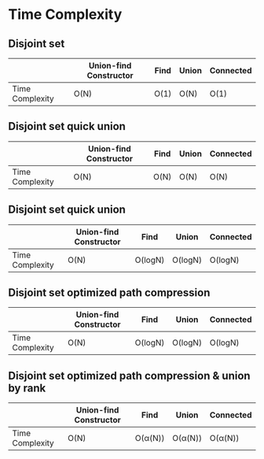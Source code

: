 # Time Complexity
  
## Disjoint set
|                 | Union-find Constructor | Find | Union | Connected |
|-----------------|------------------------|------|-------|-----------|
| Time Complexity | O(N)                   | O(1) | O(N)  | O(1)      |
  
## Disjoint set quick union
|                 | Union-find Constructor | Find | Union | Connected |
|-----------------|------------------------|------|-------|-----------|
| Time Complexity | O(N)                   | O(N) | O(N)  | O(N)      |

## Disjoint set quick union
|                 | Union-find Constructor | Find      | Union     | Connected    |
|-----------------|------------------------|-----------|-----------|--------------|
| Time Complexity | O(N)                   | O(logN)   | O(logN)   | O(logN)      |

## Disjoint set optimized path compression
|                 | Union-find Constructor | Find      | Union     | Connected    |
|-----------------|------------------------|-----------|-----------|--------------|
| Time Complexity | O(N)                   | O(logN)   | O(logN)   | O(logN)      |

## Disjoint set optimized path compression & union by rank
|                 | Union-find Constructor | Find      | Union     | Connected    |
|-----------------|------------------------|-----------|-----------|--------------|
| Time Complexity | O(N)                   | O(α(N))   | O(α(N))   | O(α(N))      |

